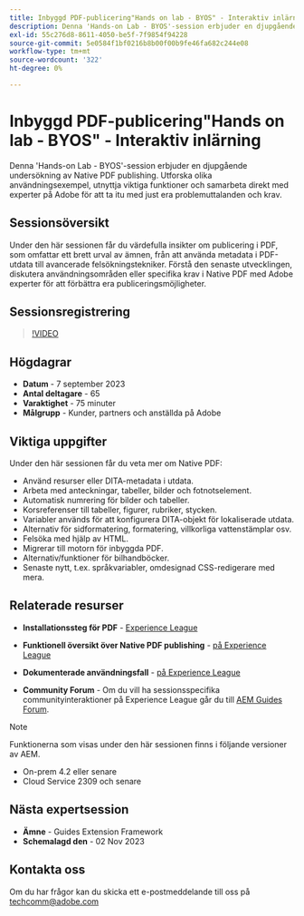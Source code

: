 ```yaml
---
title: Inbyggd PDF-publicering"Hands on lab - BYOS" - Interaktiv inlärning
description: Denna 'Hands-on Lab - BYOS'-session erbjuder en djupgående undersökning av Native PDF publishing. Utforska olika användningsexempel, utnyttja viktiga funktioner och samarbeta direkt med experter på Adobe för att ta itu med just era problemuttalanden och krav.
exl-id: 55c276d8-8611-4050-be5f-7f9854f94228
source-git-commit: 5e0584f1bf0216b8b00f00b9fe46fa682c244e08
workflow-type: tm+mt
source-wordcount: '322'
ht-degree: 0%

---
```


# Inbyggd PDF-publicering&quot;Hands on lab - BYOS&quot; - Interaktiv inlärning

Denna &#39;Hands-on Lab - BYOS&#39;-session erbjuder en djupgående undersökning av Native PDF publishing. Utforska olika användningsexempel, utnyttja viktiga funktioner och samarbeta direkt med experter på Adobe för att ta itu med just era problemuttalanden och krav.

## Sessionsöversikt

Under den här sessionen får du värdefulla insikter om publicering i PDF, som omfattar ett brett urval av ämnen, från att använda metadata i PDF-utdata till avancerade felsökningstekniker. Förstå den senaste utvecklingen, diskutera användningsområden eller specifika krav i Native PDF med Adobe experter för att förbättra era publiceringsmöjligheter.

## Sessionsregistrering

>[!VIDEO](https://video.tv.adobe.com/v/3424375/native-pdf-aem-guides?quality=12&learn=on)

## Högdagrar

- **Datum** - 7 september 2023
- **Antal deltagare** - 65
- **Varaktighet** - 75 minuter
- **Målgrupp** - Kunder, partners och anställda på Adobe

## Viktiga uppgifter

Under den här sessionen får du veta mer om Native PDF:

- Använd resurser eller DITA-metadata i utdata.
- Arbeta med anteckningar, tabeller, bilder och fotnotselement.
- Automatisk numrering för bilder och tabeller.
- Korsreferenser till tabeller, figurer, rubriker, stycken.
- Variabler används för att konfigurera DITA-objekt för lokaliserade utdata.
- Alternativ för sidformatering, formatering, villkorliga vattenstämplar osv.
- Felsöka med hjälp av HTML.
- Migrerar till motorn för inbyggda PDF.
- Alternativ/funktioner för bilhandböcker.
- Senaste nytt, t.ex. språkvariabler, omdesignad CSS-redigerare med mera.


## Relaterade resurser

- **Installationssteg för PDF** - [Experience League](/help/product-guide/knowledge-base/kb-articles/publishing/configuring-aem-environment-for-native-pdf-publishing.md)

- **Funktionell översikt över Native PDF publishing** - [på Experience League](/help/product-guide/knowledge-base/expert-sessions/native-pdf-publishing-essentials-feb23.md)

- **Dokumenterade användningsfall** - [på Experience League](/help/product-guide/native-pdf/stylesheet.md)

- **Community Forum** - Om du vill ha sessionsspecifika communityinteraktioner på Experience League går du till  [AEM Guides Forum](https://experienceleaguecommunities.adobe.com/t5/experience-manager-guides/bd-p/xml-documentation-discussions).

>[!NOTE]
>
> Funktionerna som visas under den här sessionen finns i följande versioner av AEM.
>
> - On-prem 4.2 eller senare
> - Cloud Service 2309 och senare

## Nästa expertsession

- **Ämne** - Guides Extension Framework
- **Schemalagd den** - 02 Nov 2023

## Kontakta oss

Om du har frågor kan du skicka ett e-postmeddelande till oss på <techcomm@adobe.com>
